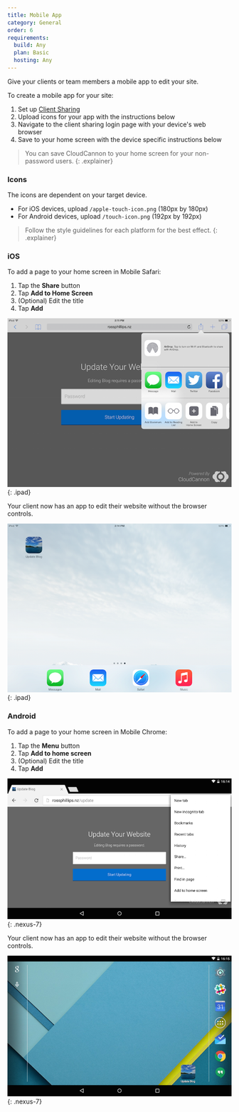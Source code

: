 ```yaml
---
title: Mobile App
category: General
order: 6
requirements:
  build: Any
  plan: Basic
  hosting: Any
---
```


Give your clients or team members a mobile app to edit your site.

To create a mobile app for your site:

1. Set up [Client Sharing](/sharing/client-sharing)
2. Upload icons for your app with the instructions below
3. Navigate to the client sharing login page with your device's web browser
4. Save to your home screen with the device specific instructions below

> You can save CloudCannon to your home screen for your non-password users.
{: .explainer}


### Icons

The icons are dependent on your target device.

- For iOS devices, upload `/apple-touch-icon.png` (180px by 180px)
- For Android devices, upload `/touch-icon.png` (192px by 192px)

> Follow the style guidelines for each platform for the best effect.
{: .explainer}


### iOS

To add a page to your home screen in Mobile Safari:

1. Tap the **Share** button
2. Tap **Add to Home Screen**
3. (Optional) Edit the title
4. Tap **Add**

![Adding to iOS Home Screen](/images/sharing/ios-add.png){: .ipad}

Your client now has an app to edit their website without the browser controls.

![iOS Home Screen](/images/sharing/ios-home-screen.png){: .ipad}


### Android

To add a page to your home screen in Mobile Chrome:

1. Tap the **Menu** button
2. Tap **Add to home screen**
3. (Optional) Edit the title
4. Tap **Add**

![Adding to Android Home Screen](/images/sharing/android-add.png){: .nexus-7}

Your client now has an app to edit their website without the browser controls.

![Android Home Screen](/images/sharing/android-home-screen.png){: .nexus-7}
